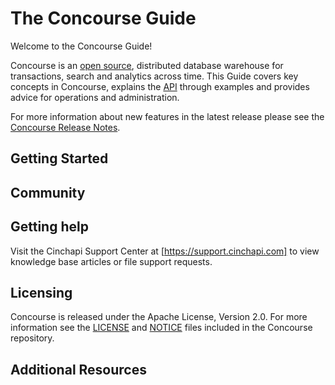 # The Concourse Guide
Welcome to the Concourse Guide!

Concourse is an [open source](https://github.com/cinchapi/concourse), distributed database warehouse for transactions, search and analytics across time. This Guide covers key concepts in Concourse, explains the [API](https://docs.cinchapi.com/concourse/api) through examples and provides advice for operations and administration.

For more information about new features in the latest release please see the [Concourse Release Notes](https://github.com/cinchapi/concourse/blob/develop/CHANGELOG.md).

## Getting Started

## Community

## Getting help
Visit the Cinchapi Support Center at [https://support.cinchapi.com] to view knowledge base articles or file support requests.

## Licensing

Concourse is released under the Apache License, Version 2.0. For more information see the [LICENSE](https://github.com/cinchapi/concourse/blob/develop/LICENSE) and [NOTICE](https://github.com/cinchapi/concourse/blob/develop/NOTICE) files included in the Concourse repository.

## Additional Resources
